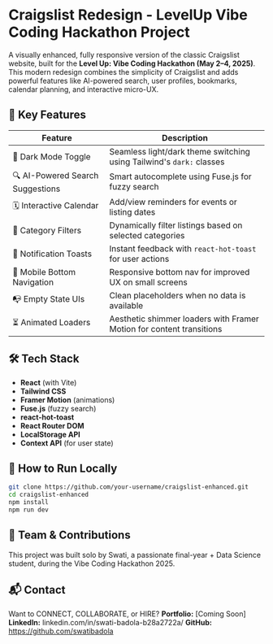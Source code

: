 # Craigslist Redesign - LevelUp Vibe Coding Hackathon Project

A visually enhanced, fully responsive version of the classic Craigslist website, built for the **Level Up: Vibe Coding Hackathon (May 2–4, 2025)**. This modern redesign combines the simplicity of Craigslist and adds powerful features like AI-powered search, user profiles, bookmarks, calendar planning, and interactive micro-UX.

## 🌟 Key Features

| Feature                          | Description                                                                 |
|----------------------------------|-----------------------------------------------------------------------------|
| 🌙 Dark Mode Toggle              | Seamless light/dark theme switching using Tailwind's `dark:` classes       |
| 🔍 AI-Powered Search Suggestions | Smart autocomplete using Fuse.js for fuzzy search                          |
| 🗓️ Interactive Calendar          | Add/view reminders for events or listing dates                             |
| 🧩 Category Filters              | Dynamically filter listings based on selected categories                   |
| 🔔 Notification Toasts           | Instant feedback with `react-hot-toast` for user actions                   |
| 📱 Mobile Bottom Navigation      | Responsive bottom nav for improved UX on small screens                     |
| 📭 Empty State UIs               | Clean placeholders when no data is available                               |
| ⏳ Animated Loaders              | Aesthetic shimmer loaders with Framer Motion for content transitions       |


## 🛠️ Tech Stack

- **React** (with Vite)
- **Tailwind CSS**
- **Framer Motion** (animations)
- **Fuse.js** (fuzzy search)
- **react-hot-toast**
- **React Router DOM**
- **LocalStorage API**
- **Context API** (for user state)


## 🧠 How to Run Locally
```bash
git clone https://github.com/your-username/craigslist-enhanced.git
cd craigslist-enhanced
npm install
npm run dev
```

## 🤝 Team & Contributions
This project was built solo by Swati, a passionate final-year + Data Science student, during the Vibe Coding Hackathon 2025.

## 📬 Contact
Want to CONNECT, COLLABORATE, or HIRE?
**Portfolio:** [Coming Soon]
**LinkedIn:** linkedin.com/in/swati-badola-b28a2722a/
**GitHub:** https://github.com/swatibadola
